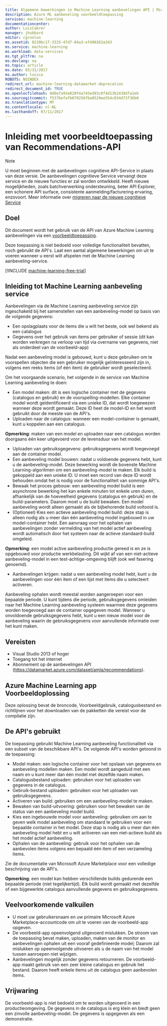 ```yaml
---
title: Algemene bewerkingen in Machine Learning aanbevelingen API | Microsoft Docs
description: Azure ML aanbeveling voorbeeldtoepassing
services: machine-learning
documentationcenter: 
author: LuisCabrer
manager: jhubbard
editor: cgronlun
ms.assetid: 0220bc17-3315-47d7-84a3-ef490263a343
ms.service: machine-learning
ms.workload: data-services
ms.tgt_pltfrm: na
ms.devlang: na
ms.topic: article
ms.date: 03/31/2017
ms.author: luisca
ROBOTS: NOINDEX
redirect_url: machine-learning-datamarket-deprecation
redirect_document_id: TRUE
ms.openlocfilehash: 8d8efa93e820f4a745ed93c0f4d13b2438dfa1eb
ms.sourcegitcommit: f537befafb079256fba0529ee554c034d73f36b0
ms.translationtype: MT
ms.contentlocale: nl-NL
ms.lasthandoff: 07/11/2017
---
```

# <a name="recommendations-api-sample-application-walkthrough"></a>Inleiding met voorbeeldtoepassing van Recommendations-API
> [!NOTE]
> U moet beginnen met de aanbevelingen cognitieve API-Service in plaats van deze versie. De aanbevelingen cognitieve Service vervangt deze service en de nieuwe functies er zal worden ontwikkeld. Heeft nieuwe mogelijkheden, zoals batchverwerking ondersteuning, beter API Explorer, een schonere API surface, consistente aanmelding/facturering ervaring, enzovoort.
> Meer informatie over [migreren naar de nieuwe cognitieve Service](http://aka.ms/recomigrate)
> 
> 

## <a name="purpose"></a>Doel
Dit document wordt het gebruik van de API van Azure Machine Learning aanbevelingen via een [voorbeeldtoepassing](https://code.msdn.microsoft.com/Recommendations-144df403).

Deze toepassing is niet bedoeld voor volledige functionaliteit bevatten, noch gebruikt de API's. Laat een aantal algemene bewerkingen om uit te voeren wanneer u eerst wilt afspelen met de Machine Learning aanbeveling-service. 

[!INCLUDE [machine-learning-free-trial](../../includes/machine-learning-free-trial.md)]

## <a name="introduction-to-machine-learning-recommendation-service"></a>Inleiding tot Machine Learning aanbeveling service
Aanbevelingen via de Machine Learning aanbeveling service zijn ingeschakeld bij het samenstellen van een aanbeveling-model op basis van de volgende gegevens:

* Een opslagplaats voor de items die u wilt het beste, ook wel bekend als een catalogus
* Gegevens over het gebruik van items per gebruiker of sessie (dit kan worden verkregen na verloop van tijd via overname van gegevens, niet als onderdeel van de voorbeeld-app)

Nadat een aanbeveling model is gebouwd, kunt u deze gebruiken om te voorspellen objecten die een gebruiker mogelijk geïnteresseerd zijn in, volgens een reeks items (of één item) de gebruiker wordt geselecteerd.

Om het voorgaande scenario, het volgende in de service van Machine Learning aanbeveling te doen:

* Een model maken: dit is een logische container met de gegevens (catalogus en gebruik) en de voorspelling-modellen. Elke container model wordt geïdentificeerd via een unieke ID, dat wordt toegewezen wanneer deze wordt gemaakt. Deze ID heet de model-ID en het wordt gebruikt door de meeste van de API's. 
* Uploaden naar de catalogus: wanneer een model-container is gemaakt, kunt u koppelen aan een catalogus.

**Opmerking**: maken van een model en uploaden naar een catalogus worden doorgaans één keer uitgevoerd voor de levensduur van het model.

* Uploaden van gebruiksgegevens: gebruiksgegevens wordt toegevoegd aan de container model.
* Een aanbeveling model bouwen: nadat u voldoende gegevens hebt, kunt u de aanbeveling-model. Deze bewerking wordt de bovenste Machine Learning-algoritmen om een aanbeveling-model te maken. Elk build is gekoppeld aan een unieke ID. U moet een record van deze ID wordt behouden omdat het is nodig voor de functionaliteit van sommige API's.
* Bewaak het proces gebouw: een aanbeveling model build is een asynchrone bewerking het kan enkele minuten tot enkele uren duren, afhankelijk van de hoeveelheid gegevens (catalogus en gebruik) en de build-parameters. Daarom moet u de build bewaken. Een model aanbeveling wordt alleen gemaakt als de bijbehorende build voltooid is.
* (Optioneel) Kies een actieve aanbeveling model build: deze stap is alleen nodig als u meer dan één aanbeveling model ingebouwd in uw model-container hebt. Een aanvraag voor het ophalen van aanbevelingen zonder vermelding van het model actief aanbeveling wordt automatisch door het systeem naar de actieve standaard-build omgeleid. 

**Opmerking**: een model active aanbeveling productie gereed is en ze is opgebouwd voor productie werkbelasting. Dit wijkt af van een niet-actieve aanbeveling-model in een test-achtige-omgeving blijft (ook wel fasering genoemd).

* Aanbevelingen krijgen: nadat u een aanbeveling model hebt, kunt u de aanbevelingen voor één item of een lijst met items die u selecteert activeren. 

Aanbeveling ophalen wordt meestal worden aangeroepen voor een bepaalde periode. U kunt tijdens die periode, gebruiksgegevens omleiden naar het Machine Learning aanbeveling systeem waarmee deze gegevens worden toegevoegd aan de container opgegeven model. Wanneer u onvoldoende gebruiksgegevens hebt, kunt u een nieuw model voor de aanbeveling waarin de gebruiksgegevens voor aanvullende informatie over het kunt maken. 

## <a name="prerequisites"></a>Vereisten
* Visual Studio 2013 of hoger
* Toegang tot het internet 
* Abonnement op de aanbevelingen API (https://datamarket.azure.com/dataset/amla/recommendations).

## <a name="azure-machine-learning-sample-app-solution"></a>Azure Machine Learning app Voorbeeldoplossing
Deze oplossing bevat de broncode, Voorbeeldgebruik, catalogusbestand en richtlijnen voor het downloaden van de pakketten die vereist voor de compilatie zijn.

## <a name="the-apis-used"></a>De API's gebruikt
De toepassing gebruikt Machine Learning aanbeveling functionaliteit via een subset van de beschikbare API's. De volgende API's worden getoond in de toepassing:

* Model maken: een logische container voor het opslaan van gegevens en aanbeveling modellen maken. Een model wordt aangeduid met een naam en u kunt meer dan één model met dezelfde naam maken.
* Catalogusbestand uploaden: gebruiken voor het uploaden van gegevens in de catalogus.
* Gebruik-bestand uploaden: gebruiken voor het uploaden van gebruiksgegevens.
* Activeren van build: gebruiken om een aanbeveling-model te maken.
* Bewaken van build-uitvoering: gebruiken voor het bewaken van de status van een aanbeveling model build.
* Kies een ingebouwde model voor aanbeveling: gebruiken om aan te geven welk model aanbeveling om standaard te gebruiken voor een bepaalde container in het model. Deze stap is nodig als u meer dan één aanbeveling model hebt en u wilt activeren van een niet-actieve build als het model actief aanbeveling.
* Ophalen van de aanbeveling: gebruik voor het ophalen van de aanbevolen items volgens een bepaald één item of een verzameling items. 

Zie de documentatie van Microsoft Azure Marketplace voor een volledige beschrijving van de API's. 

**Opmerking**: een model kan hebben verschillende builds gedurende een bepaalde periode (niet tegelijkertijd). Elk build wordt gemaakt met dezelfde of een bijgewerkte catalogus aanvullende gegevens en gebruiksgegevens.

## <a name="common-pitfalls"></a>Veelvoorkomende valkuilen
* U moet uw gebruikersnaam en uw primaire Microsoft Azure Marketplace-accountcode om uit te voeren van de voorbeeld-app opgeven.
* De voorbeeld-app opeenvolgend uitgevoerd mislukken. De stroom van de toepassing bevat maken, uploaden, maken van de monitor en aanbevelingen ophalen uit een vooraf gedefinieerde model; Daarom zal mislukken op opeenvolgende uitvoeren als u de naam van het model tussen aanroepen niet wijzigen.
* Aanbevelingen mogelijk zonder gegevens retourneren. De voorbeeld-app maakt gebruik van een zeer kleine catalogus en gebruik het bestand. Daarom heeft enkele items uit de catalogus geen aanbevolen items.

## <a name="disclaimer"></a>Vrijwaring
De voorbeeld-app is niet bedoeld om te worden uitgevoerd in een productieomgeving. De gegevens in de catalogus is erg klein en biedt geen een zinvolle aanbeveling-model. De gegevens is opgegeven als een demonstratie. 

